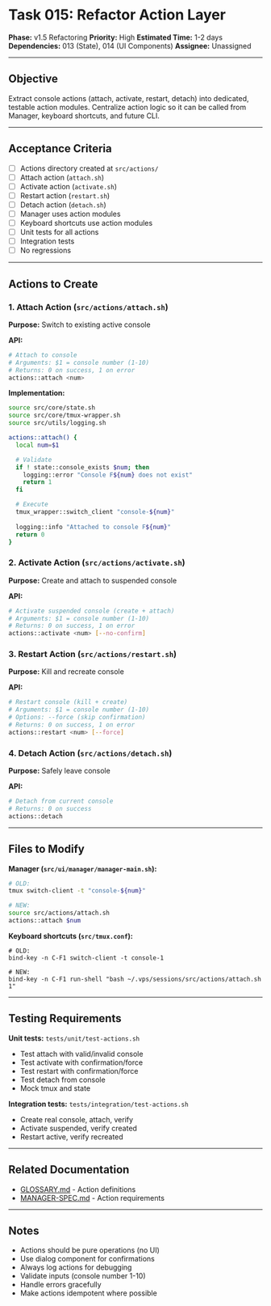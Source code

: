 # Task 015: Refactor Action Layer

**Phase:** v1.5 Refactoring
**Priority:** High
**Estimated Time:** 1-2 days
**Dependencies:** 013 (State), 014 (UI Components)
**Assignee:** Unassigned

---

## Objective

Extract console actions (attach, activate, restart, detach) into dedicated, testable action modules. Centralize action logic so it can be called from Manager, keyboard shortcuts, and future CLI.

---

## Acceptance Criteria

- [ ] Actions directory created at `src/actions/`
- [ ] Attach action (`attach.sh`)
- [ ] Activate action (`activate.sh`)
- [ ] Restart action (`restart.sh`)
- [ ] Detach action (`detach.sh`)
- [ ] Manager uses action modules
- [ ] Keyboard shortcuts use action modules
- [ ] Unit tests for all actions
- [ ] Integration tests
- [ ] No regressions

---

## Actions to Create

### 1. Attach Action (`src/actions/attach.sh`)

**Purpose:** Switch to existing active console

**API:**
```bash
# Attach to console
# Arguments: $1 = console number (1-10)
# Returns: 0 on success, 1 on error
actions::attach <num>
```

**Implementation:**
```bash
source src/core/state.sh
source src/core/tmux-wrapper.sh
source src/utils/logging.sh

actions::attach() {
  local num=$1

  # Validate
  if ! state::console_exists $num; then
    logging::error "Console F${num} does not exist"
    return 1
  fi

  # Execute
  tmux_wrapper::switch_client "console-${num}"
  
  logging::info "Attached to console F${num}"
  return 0
}
```

### 2. Activate Action (`src/actions/activate.sh`)

**Purpose:** Create and attach to suspended console

**API:**
```bash
# Activate suspended console (create + attach)
# Arguments: $1 = console number (1-10)
# Returns: 0 on success, 1 on error
actions::activate <num> [--no-confirm]
```

### 3. Restart Action (`src/actions/restart.sh`)

**Purpose:** Kill and recreate console

**API:**
```bash
# Restart console (kill + create)
# Arguments: $1 = console number (1-10)
# Options: --force (skip confirmation)
# Returns: 0 on success, 1 on error
actions::restart <num> [--force]
```

### 4. Detach Action (`src/actions/detach.sh`)

**Purpose:** Safely leave console

**API:**
```bash
# Detach from current console
# Returns: 0 on success
actions::detach
```

---

## Files to Modify

**Manager (`src/ui/manager/manager-main.sh`):**
```bash
# OLD:
tmux switch-client -t "console-${num}"

# NEW:
source src/actions/attach.sh
actions::attach $num
```

**Keyboard shortcuts (`src/tmux.conf`):**
```tmux
# OLD:
bind-key -n C-F1 switch-client -t console-1

# NEW:
bind-key -n C-F1 run-shell "bash ~/.vps/sessions/src/actions/attach.sh 1"
```

---

## Testing Requirements

**Unit tests:** `tests/unit/test-actions.sh`
- Test attach with valid/invalid console
- Test activate with confirmation/force
- Test restart with confirmation/force
- Test detach from console
- Mock tmux and state

**Integration tests:** `tests/integration/test-actions.sh`
- Create real console, attach, verify
- Activate suspended, verify created
- Restart active, verify recreated

---

## Related Documentation

- [GLOSSARY.md](../specs/GLOSSARY.md) - Action definitions
- [MANAGER-SPEC.md](../specs/MANAGER-SPEC.md) - Action requirements

---

## Notes

- Actions should be pure operations (no UI)
- Use dialog component for confirmations
- Always log actions for debugging
- Validate inputs (console number 1-10)
- Handle errors gracefully
- Make actions idempotent where possible
